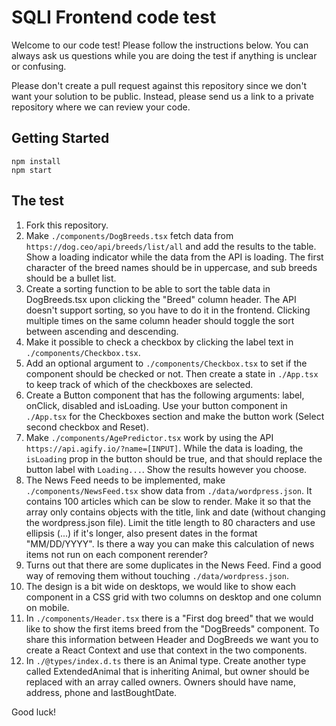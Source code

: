 # SQLI Frontend code test

Welcome to our code test! Please follow the instructions below. You can always ask us questions while you are doing the test if anything is unclear or confusing.

Please don't create a pull request against this repository since we don't want your solution to be public. Instead, please send us a link to a private repository where we can review your code.

## Getting Started

```
npm install
npm start
```

## The test

1. Fork this repository.
2. Make `./components/DogBreeds.tsx` fetch data from `https://dog.ceo/api/breeds/list/all` and add the results to the table. Show a loading indicator while the data from the API is loading. The first character of the breed names should be in uppercase, and sub breeds should be a bullet list.
3. Create a sorting function to be able to sort the table data in DogBreeds.tsx upon clicking the "Breed" column header. The API doesn't support sorting, so you have to do it in the frontend. Clicking multiple times on the same column header should toggle the sort between ascending and descending.
4. Make it possible to check a checkbox by clicking the label text in `./components/Checkbox.tsx`.
5. Add an optional argument to `./components/Checkbox.tsx` to set if the component should be checked or not. Then create a state in `./App.tsx` to keep track of which of the checkboxes are selected.
6. Create a Button component that has the following arguments: label, onClick, disabled and isLoading. Use your button component in `./App.tsx` for the Checkboxes section and make the button work (Select second checkbox and Reset).
7. Make `./components/AgePredictor.tsx` work by using the API `https://api.agify.io/?name=[INPUT]`. While the data is loading, the `isLoading` prop in the button should be true, and that should replace the button label with `Loading...`. Show the results however you choose.
8. The News Feed needs to be implemented, make `./components/NewsFeed.tsx` show data from `./data/wordpress.json`. It contains 100 articles which can be slow to render. Make it so that the array only contains objects with the title, link and date (without changing the wordpress.json file). Limit the title length to 80 characters and use ellipsis (...) if it's longer, also present dates in the format "MM/DD/YYYY". Is there a way you can make this calculation of news items not run on each component rerender?
9. Turns out that there are some duplicates in the News Feed. Find a good way of removing them without touching `./data/wordpress.json`.
10. The design is a bit wide on desktops, we would like to show each component in a CSS grid with two columns on desktop and one column on mobile.
11. In `./components/Header.tsx` there is a "First dog breed" that we would like to show the first items breed from the "DogBreeds" component. To share this information between Header and DogBreeds we want you to create a React Context and use that context in the two components.
12. In `./@types/index.d.ts` there is an Animal type. Create another type called ExtendedAnimal that is inheriting Animal, but owner should be replaced with an array called owners. Owners should have name, address, phone and lastBoughtDate.

Good luck!
